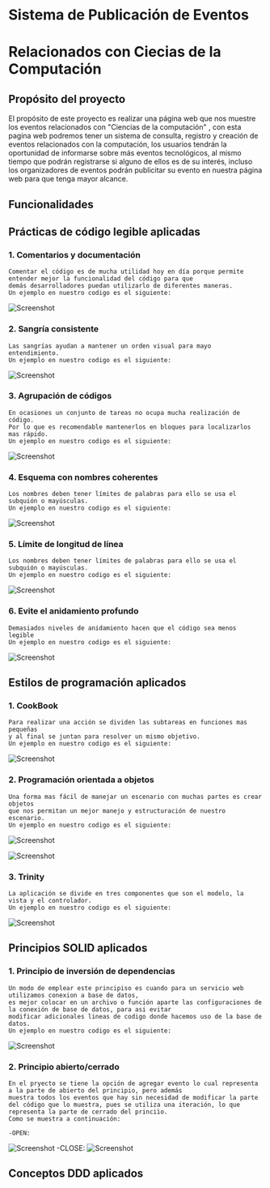 # Sistema de Publicación de Eventos 
# Relacionados con Ciecias de la Computación

## Propósito del proyecto


El propósito de este proyecto es realizar una página web que nos muestre los
eventos relacionados con "Ciencias de la computación" , con esta pagina web podremos tener un sistema de consulta, registro y creación 
de eventos relacionados con la computación, los usuarios tendrán la oportunidad de informarse sobre más eventos tecnológicos, 
al mismo tiempo que podrán registrarse si alguno de ellos es de su interés, incluso los organizadores de eventos podrán publicitar
su evento en nuestra página web para que tenga mayor alcance. 

## Funcionalidades

## Prácticas de código legible aplicadas

### 1. Comentarios y documentación 

    Comentar el código es de mucha utilidad hoy en día porque permite entender mejor la funcionalidad del código para que
    demás desarrolladores puedan utilizarlo de diferentes maneras. 
    Un ejemplo en nuestro codigo es el siguiente:
    
  ![Screenshot](Imagenes/screen1.png)
    
### 2. Sangría consistente 

    Las sangrías ayudan a mantener un orden visual para mayo entendimiento.
    Un ejemplo en nuestro codigo es el siguiente:
    
  ![Screenshot](Imagenes/screen2.png)
    
 ### 3. Agrupación de códigos 

    En ocasiones un conjunto de tareas no ocupa mucha realización de código.
    Por lo que es recomendable mantenerlos en bloques para localizarlos mas rápido.
    Un ejemplo en nuestro codigo es el siguiente:
    
  ![Screenshot](Imagenes/screen3.png)   
    

  ### 4. Esquema con nombres coherentes

    Los nombres deben tener límites de palabras para ello se usa el subquión o mayúsculas.
    Un ejemplo en nuestro codigo es el siguiente:
    
  ![Screenshot](Imagenes/screen4.png)   
  
  
  ### 5. Límite de longitud de línea

    Los nombres deben tener límites de palabras para ello se usa el subquión o mayúsculas.
    Un ejemplo en nuestro codigo es el siguiente:
    
  ![Screenshot](Imagenes/screen5.png)   
    
    
   ### 6. Evite el anidamiento profundo

    Demasiados niveles de anidamiento hacen que el código sea menos legible
    Un ejemplo en nuestro codigo es el siguiente:
    
  ![Screenshot](Imagenes/screen6.png) 


## Estilos de programación aplicados

### 1. CookBook 

    Para realizar una acción se dividen las subtareas en funciones mas pequeñas
    y al final se juntan para resolver un mismo objetivo.
    Un ejemplo en nuestro codigo es el siguiente:
    
  ![Screenshot](Imagenes/screen7.png)

### 2. Programación orientada a objetos

    Una forma mas fácil de manejar un escenario con muchas partes es crear objetos
    que nos permitan un mejor manejo y estructuración de nuestro escenario. 
    Un ejemplo en nuestro codigo es el siguiente:
    
  ![Screenshot](Imagenes/screen8.png)
  
  ![Screenshot](Imagenes/screen9.png)

### 3. Trinity

    La aplicación se divide en tres componentes que son el modelo, la vista y el controlador. 
    Un ejemplo en nuestro codigo es el siguiente:
    
  ![Screenshot](Imagenes/screen10.png)

## Principios SOLID aplicados

### 1. Principio de inversión de dependencias 
    
    Un modo de emplear este principiso es cuando para un servicio web utilizamos conexion a base de datos,
    es mejor colocar en un archivo o función aparte las configuraciones de la conexión de base de datos, para asi evitar
    modificar adicionales lineas de codigo donde hacemos uso de la base de datos.
    Un ejemplo en nuestro codigo es el siguiente:
    
  ![Screenshot](Imagenes/screen11.png)
  
### 2. Principio abierto/cerrado
    
    En el pryecto se tiene la opción de agregar evento lo cual representa a la parte de abierto del principio, pero además 
    muestra todos los eventos que hay sin necesidad de modificar la parte del código que lo muestra, pues se utiliza una iteración, lo que 
    representa la parte de cerrado del princiìo.
    Como se muestra a continuación:
    
    -OPEN:
   ![Screenshot](Imagenes/screen13.png)
    -CLOSE:
   ![Screenshot](Imagenes/screen13.png)
    
    


## Conceptos DDD aplicados 
